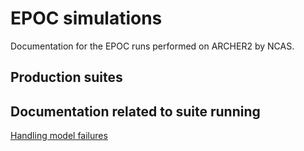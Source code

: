 # EPOC simulations

Documentation for the EPOC runs performed on ARCHER2 by NCAS. 

## Production suites 

## Documentation related to suite running 

[Handling model failures](model_failures)
